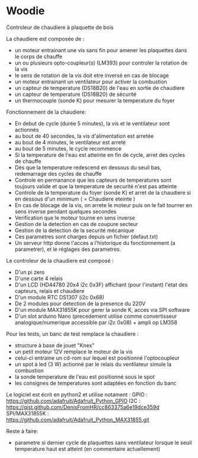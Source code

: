 # Woodie
Controleur de chaudiere à plaquette de bois

La chaudiere est composée de :
- un moteur entrainant une vis sans fin pour amener les plaquettes dans le corps de chauffe
- un ou plusieurs opto-coupleur(s) (LM393) pour controler la rotation de la vis
- le sens de rotation de la vis doit etre inversé en cas de blocage
- un moteur entrainant un ventilateur pour activer la combustion
- un capteur de temperature (DS18B20) de l'eau en sortie de chaudiere
- un capteur de temperature (DS18B20) de sécurité
- un thermocouple (sonde K) pour mesurer la temperature du foyer

Fonctionnement de la chaudiere:
- En debut de cycle (durée 5 minutes), la vis et le ventilateur sont actionnés
- au bout de 40 secondes, la vis d'alimentation est arretée
- au bout de 4 minutes, le ventilateur est arreté
- au bout de 5 minutes, le cycle recommence
- Si la temperature de l'eau est atteinte en fin de cycle, arret des cycles de chauffe
- Dès que la temperature redescend en dessous du seuil bas, redemarrage des cycles de chauffe
- Controle en permanance que les capteurs de temperatures sont toujours valide et que la temperature de securité n'est pas atteinte
- Controle de la temperature du foyer (sonde K) et arret de la chaudiere si en dessous d'un minimum ( = Chaudiere eteinte )
- En cas de blocage de la vis, on arrete le moteur puis on le fait tourner en sens inverse pendant quelques secondes
- Verification que le moteur tourne en sens inverse
- Gestion de la detection en cas de coupure secteur
- Gestion de la detection de la securité mécanique
- Ces parametres sont charges depuis un fichier (defaut.txt)
- Un serveur http donne l'acces a l'historique du fonctionnement (a parametrer), et le réglages des parametres.

Le controleur de la chaudiere est composé :
- D'un pi zero
- D'une carte 4 relais
- D'un LCD (HD44780 20x4 i2c 0x3F) affichant (pour l'instant) l'etat des capteurs, relais et chaudiere
- D'un module RTC DS1307 (i2c 0x68)
- De 2 modules pour detection de la presence du 220V
- D'un module MAX31855K pour gerer la sonde K, acces via SPI software
- D'un slot arduino Nano (precedement utilise comme convertisseur analogique/numerique accessible par i2c 0x08) + ampli op LM358

Pour les tests, un banc de test remplace la chaudiere :
- structure à base de jouet "Knex"
- un petit moteur 12V remplace le moteur de la vis
- celui-ci entraine un cd-rom sur lequel est positionné l'optocoupleur
- un spot à led (3 W) actionné par le relais du ventilateur simule la combustion
- la sonde temperature de l'eau est positionné sous le spot
- les consignes de temperatures sont adaptées en fonction du banc

Le logiciel est écrit en python2 et utilise notament :
GPIO : https://github.com/adafruit/Adafruit_Python_GPIO
I2C  : https://gist.github.com/DenisFromHR/cc863375a6e19dce359d
SPI/MAX31855K  : https://github.com/adafruit/Adafruit_Python_MAX31855.git

Reste à faire:
- parametre si dernier cycle de plaquettes sans ventilateur lorsque le seuil temperature haut est atteint (en commentaire actuellement)



